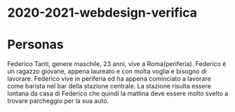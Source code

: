 # 2020-2021-webdesign-verifica
# Personas
Federico Tanti, genere maschile,  23 anni, vive a Roma(periferia).
Federico è un ragazzo giovane, appena laureato e con molta voglia e bisogno
di lavorare.  Federico  vive in periferia ed ha appena cominciato
a lavorare come barista nel bar della stazione centrale.
La stazione risulta essere lontana da casa di Federico che quindi la mattina
deve essere molto svelto a trovare parcheggio per la sua auto.
